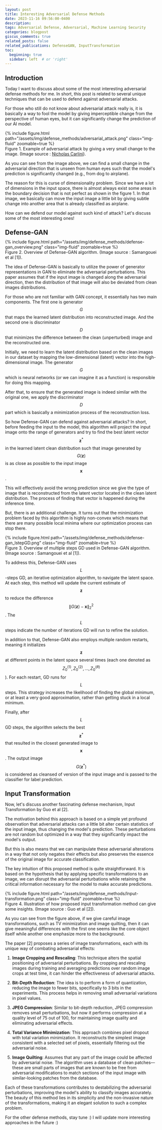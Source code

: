 ```yaml
---
layout: post
title: Interesting Adversarial Defense Methods
date: 2023-11-16 09:56:00-0400
description:
tags: Adversarial Defense, Adversarial, Machine Learning Security
categories: blogpost
giscus_comments: true
related_posts: false
related_publications: DefenseGAN, InputTransformation
toc:
  beginning: true
  sidebar: left  # or 'right'
---
```


<style>
h2 {
    margin-top: 1.25em; /* Increased margin-top */
    margin-bottom: 0.5em;
}
h3 {
    margin-top: 1.0em; /* Added margin-top for h3 */
    margin-bottom: 0.5em;
}
</style>

## Introduction

Today I want to discuss about some of the most interesting adversarial defense methods for me. In short, this post is related to several unique techniques that can be used to defend against adversarial attacks.

For those who still do not know about adversarial attack really is, it is basically a way to fool the model by giving imperceptible change from the perspective of human eyes, but it can significantly change the prediction of our AI model.

<div class="row mt-4">
    <div class="col-12 col-lg mt-4 img-container">
        {% include figure.html path="/assets/img/defense_methods/adversarial_attack.png" class="img-fluid" zoomable=true %}
    </div>
</div>
<div class="caption text-center mb-4">
    Figure 1. Example of adversarial attack by giving a very small change to the image. (Image source : <a href="https://www.youtube.com/watch?v=-p2il-V-0fk&t=511s">Nicholas Carlini</a>).
</div>

As you can see from the image above, we can find a small change in the adversarial direction that is unseen from human eyes such that the model's prediction is significantly changed (e.g., from dog to airplane).

The reason for this is curse of dimensionality problem. Since we have a lot of dimensions in the input space, there is almost always exist some areas in the boundary decision that is not perfect as shown in the figure 1. In that image, we basically can move the input image a little bit by giving subtle change into another area that is already classified as airplane.

How can we defend our model against such kind of attack? Let's discuss some of the most interesting ones!

## Defense-GAN

<div class="row mt-4">
    <div class="col-12 col-lg mt-4 img-container">
        {% include figure.html path="/assets/img/defense_methods/defense-gan_overview.png" class="img-fluid" zoomable=true %}
    </div>
</div>
<div class="caption text-center mb-4">
    Figure 2. Overview of Defense-GAN algorithm. (Image source : Samangouei et al [1]).
</div>

The idea of Defense-GAN is basically to utilize the power of generator representations in GAN to eliminate the adversarial perturbations. This paper assumes that if the input image is changed along the adversarial direction, then the distribution of that image will also be deviated from clean images distributions.

For those who are not familiar with GAN concept, it essentially has two main components. The first one is generator $$ G $$ that maps the learned latent distribution into reconstructed image. And the second one is discriminator $$ D $$ that minimizes the difference between the clean (unperturbed) image and the reconstructed one.

Initially, we need to learn the latent distribution based on the clean images in our dataset by mapping the low-dimensional (latent) vector into the high-dimensional image. The generator $$ G $$ which is neural networks (or we can imagine it as a function) is responsible for doing this mapping.

After that, to ensure that the generated image is indeed similar with the original one, we apply the discriminator $$ D $$ part which is basically a minimization process of the reconstruction loss.

So how Defense-GAN can defend against adversarial attacks? In short, before feeding the input to the model, this algorithm will project the input image onto the range of generators and try to find the best latent vector $$ \mathbf{z}^* $$ in the learned latent clean distribution such that image generated by $$ G(\mathbf{z}) $$ is as close as possible to the input image $$ \mathbf{x} $$.

This will effectively avoid the wrong prediction since we give the type of image that is reconstructed from the latent vector located in the clean latent distribution. The process of finding that vector is happened during the inference time.

But, there is an additional challenge. It turns out that the minimization problem faced by this algorithm is highly non-convex which means that there are many possible local minima where our optimization process can stop there.

<div class="row mt-4">
    <div class="col-12 col-lg mt-4 img-container">
        {% include figure.html path="/assets/img/defense_methods/defense-gan_lstepGD.png" class="img-fluid" zoomable=true %}
    </div>
</div>
<div class="caption text-center mb-4">
    Figure 3. Overview of multiple steps GD used in Defense-GAN algorithm. (Image source : Samangouei et al [1]).
</div>

To address this, Defense-GAN uses $$ L $$-steps GD, an iterative optimization algorithm, to navigate the latent space. At each step, this method will update the current estimate of $$ \mathbf{z} $$ to reduce the difference $$ \|G(\mathbf{z})-\mathbf{x}\|_{2}^{2} $$. The $$ L $$ steps indicate the number of iterations GD will run to refine the solution.

In addition to that, Defense-GAN also employs multiple random restarts, meaning it initializes $$ \mathbf{z} $$ at different points in the latent space several times (each one denoted as $$ Z_0^{(1)}, Z_0^{(2)}, ..., Z_0^{(R)} $$). For each restart, GD runs for $$ L $$ steps. This strategy increases the likelihood of finding the global minimum, or at least a very good approximation, rather than getting stuck in a local minimum.

Finally, after $$ L $$ GD steps, the algorithm selects the best $$ \mathbf{z}^* $$ that resulted in the closest generated image to $$ \mathbf{x} $$. The output image $$ G(\mathbf{z}^*) $$ is considered as cleansed of version of the input image and is passed to the classifier for label prediction.

## Input Transformation

Now, let's discuss another fascinating defense mechanism, Input Transformation by Guo et al [2]. 

The motivation behind this approach is based on a simple yet profound observation that adversarial attacks can a little bit alter certain statistics of the input image, thus changing the model's prediction. These perturbations are not random but optimized in a way that they significantly impact the model's output. 

But this is also means that we can manipulate these adversarial alterations in a way that not only negates their effects but also preserves the essence of the original image for accurate classification.

The key intuition of this proposed method is quite straightforward. It is based on the hypothesis that by applying specific transformations to an image, we can disrupt the adversarial perturbations while retaining the critical information necessary for the model to make accurate predictions.

<div class="row mt-4">
    <div class="col-12 col-lg mt-4 img-container">
        {% include figure.html path="/assets/img/defense_methods/Input-transformation.png" class="img-fluid" zoomable=true %}
    </div>
</div>
<div class="caption text-center mb-4">
    Figure 4. Illustration of how proposed input transformation method can give some insights. (Image source : Guo et al [2]).
</div>

As you can see from the figure above, if we give careful image transformations, such as TV minimization and image quilting, then it can give meaningful differences with the first one seems like the core object itself while another one emphasize more to the background.

The paper [2] proposes a series of image transformations, each with its unique way of combating adversarial effects:

1. **Image Cropping and Rescaling**: This technique alters the spatial positioning of adversarial perturbations. By cropping and rescaling images during training and averaging predictions over random image crops at test time, it can hinder the effectiveness of adversarial attacks.

2. **Bit-Depth Reduction**: The idea is to perform a form of quantization, reducing the image to fewer bits, specifically to 3 bits in the experiments. This process helps in removing small adversarial variations in pixel values.

3. **JPEG Compression**: Similar to bit-depth reduction, JPEG compression removes small perturbations, but now it performs compression at a quality level of 75 out of 100, for maintaining image quality and eliminating adversarial effects.

4. **Total Variance Minimization**: This approach combines pixel dropout with total variation minimization. It reconstructs the simplest image consistent with a selected set of pixels, essentially filtering out the adversarial noise.

5. **Image Quilting**: Assumes that any part of the image could be affected by adversarial noise. The algorithm uses a database of clean patches—these are small parts of images that are known to be free from adversarial modifications to match sections of the input image with similar-looking patches from the database.

Each of these transformations contributes to destabilizing the adversarial perturbations, improving the model's ability to classify images accurately. The beauty of this method lies in its simplicity and the non-invasive nature of the transformations, making it an elegant solution to such a complex problem.

For the other defense methods, stay tune :) I will update more interesting approaches in the future :)